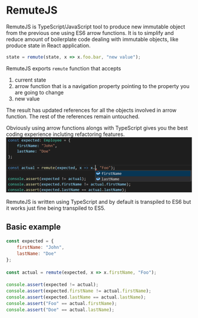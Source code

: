 # RemuteJS
RemuteJS is TypeScript/JavaScript tool to produce new immutable object from the previous one using ES6 arrow functions.
It is to simplify and reduce amount of boilerplate code dealing with immutable objects, like produce state in React application.

```js
state = remute(state, x => x.foo.bar, "new value");
```
RemuteJS exports `remute` function that accepts 
1. current state 
2. arrow function that is a navigation property pointing to the property you are going to change
3. new value

The result has updated references for all the objects involved in arrow function. The rest of the references remain untouched. 

Obviously using arrow functions alongs with TypeScript gives you the best coding experience incluting refactoring features.
![Alt text](/assets/coding.png "Coding is cool with RemuteJS")

RemuteJS is written using TypeScript and by default is transpiled to ES6 but it works just fine being transpiled to ES5.

## Basic example
```js
const expected = {
    firstName: "John",
    lastName: "Doe"
};

const actual = remute(expected, x => x.firstName, "Foo");

console.assert(expected != actual);
console.assert(expected.firstName != actual.firstName);
console.assert(expected.lastName == actual.lastName);
console.assert("Foo" == actual.firstName);
console.assert("Doe" == actual.lastName);
```
